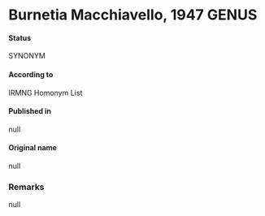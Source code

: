 # Burnetia Macchiavello, 1947 GENUS

#### Status
SYNONYM

#### According to
IRMNG Homonym List

#### Published in
null

#### Original name
null

### Remarks
null